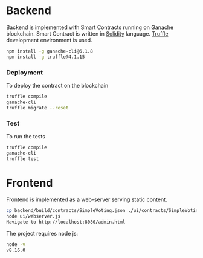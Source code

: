 # Backend

Backend is implemented with Smart Contracts running on [Ganache](https://github.com/trufflesuite/ganache) blockchain.
Smart Contract is written in [Solidity](https://solidity.readthedocs.io) language.
[Truffle](https://github.com/trufflesuite/truffle) development environment is used.
```bash
npm install -g ganache-cli@6.1.8
npm install -g truffle@4.1.15
```

### Deployment
To deploy the contract on the blockchain
```bash
truffle compile
ganache-cli
truffle migrate --reset
```

### Test
To run the tests
```bash
truffle compile
ganache-cli
truffle test
```

# Frontend
Frontend is implemented as a web-server serving static content.
```bash
cp backend/build/contracts/SimpleVoting.json ./ui/contracts/SimpleVoting.json
node ui/webserver.js
Navigate to http://localhost:8080/admin.html 
```

The project requires node js:
```bash
node -v
v8.16.0
```
